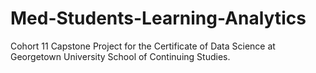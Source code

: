 # Med-Students-Learning-Analytics
Cohort 11 Capstone Project for the Certificate of Data Science at Georgetown University School of Continuing Studies.
